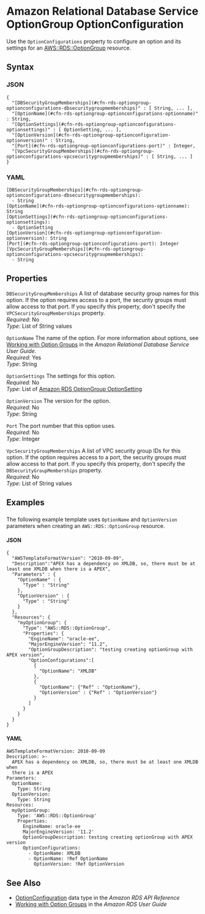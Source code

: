# Amazon Relational Database Service OptionGroup OptionConfiguration<a name="aws-properties-rds-optiongroup-optionconfigurations"></a>

Use the `OptionConfigurations` property to configure an option and its settings for an [AWS::RDS::OptionGroup](aws-resource-rds-optiongroup.md) resource\.

## Syntax<a name="w3ab2c21c14e1630b5"></a>

### JSON<a name="aws-properties-rds-optiongroup-optionconfigurations-syntax.json"></a>

```
{
  "[DBSecurityGroupMemberships](#cfn-rds-optiongroup-optionconfigurations-dbsecuritygroupmemberships)" : [ String, ... ],
  "[OptionName](#cfn-rds-optiongroup-optionconfigurations-optionname)" : String,
  "[OptionSettings](#cfn-rds-optiongroup-optionconfigurations-optionsettings)" : [ OptionSetting, ... ],
  "[OptionVersion](#cfn-rds-optiongroup-optionconfiguration-optionversion)" : String,
  "[Port](#cfn-rds-optiongroup-optionconfigurations-port)" : Integer,
  "[VpcSecurityGroupMemberships](#cfn-rds-optiongroup-optionconfigurations-vpcsecuritygroupmemberships)" : [ String, ... ]
}
```

### YAML<a name="aws-properties-rds-optiongroup-optionconfigurations-syntax.yaml"></a>

```
[DBSecurityGroupMemberships](#cfn-rds-optiongroup-optionconfigurations-dbsecuritygroupmemberships):
  - String
[OptionName](#cfn-rds-optiongroup-optionconfigurations-optionname): String
[OptionSettings](#cfn-rds-optiongroup-optionconfigurations-optionsettings):
  - OptionSetting
[OptionVersion](#cfn-rds-optiongroup-optionconfiguration-optionversion): String
[Port](#cfn-rds-optiongroup-optionconfigurations-port): Integer
[VpcSecurityGroupMemberships](#cfn-rds-optiongroup-optionconfigurations-vpcsecuritygroupmemberships):
  - String
```

## Properties<a name="w3ab2c21c14e1630b7"></a>

`DBSecurityGroupMemberships`  <a name="cfn-rds-optiongroup-optionconfigurations-dbsecuritygroupmemberships"></a>
A list of database security group names for this option\. If the option requires access to a port, the security groups must allow access to that port\. If you specify this property, don't specify the `VPCSecurityGroupMemberships` property\.  
*Required*: No  
*Type*: List of String values

`OptionName`  <a name="cfn-rds-optiongroup-optionconfigurations-optionname"></a>
The name of the option\. For more information about options, see [Working with Option Groups](http://docs.aws.amazon.com/AmazonRDS/latest/UserGuide/USER_WorkingWithOptionGroups.html) in the *Amazon Relational Database Service User Guide*\.  
*Required*: Yes  
*Type*: String

`OptionSettings`  <a name="cfn-rds-optiongroup-optionconfigurations-optionsettings"></a>
The settings for this option\.  
*Required*: No  
*Type*: List of [Amazon RDS OptionGroup OptionSetting](aws-properties-rds-optiongroup-optionconfigurations-optionsettings.md)

`OptionVersion`  <a name="cfn-rds-optiongroup-optionconfiguration-optionversion"></a>
The version for the option\.  
*Required*: No  
*Type*: String

`Port`  <a name="cfn-rds-optiongroup-optionconfigurations-port"></a>
The port number that this option uses\.  
*Required*: No  
*Type*: Integer

`VpcSecurityGroupMemberships`  <a name="cfn-rds-optiongroup-optionconfigurations-vpcsecuritygroupmemberships"></a>
A list of VPC security group IDs for this option\. If the option requires access to a port, the security groups must allow access to that port\. If you specify this property, don't specify the `DBSecurityGroupMemberships` property\.  
*Required*: No  
*Type*: List of String values

## Examples<a name="aws-properties-rds-optiongroup-optionconfiguration-examples"></a>

### <a name="aws-properties-rds-optiongroup-optionconfiguration-example1"></a>

The following example template uses `OptionName` and `OptionVersion` parameters when creating an `AWS::RDS::OptionGroup` resource\.

#### JSON<a name="aws-properties-rds-optiongroup-optionconfiguration-example1.json"></a>

```
{
  "AWSTemplateFormatVersion": "2010-09-09",
  "Description":"APEX has a dependency on XMLDB, so, there must be at least one XMLDB when there is a APEX",
  "Parameters" : {
    "OptionName" : {
      "Type" : "String"
    },
    "OptionVersion" : {
      "Type" : "String"
    }
  },
  "Resources": {
    "myOptionGroup": {
      "Type": "AWS::RDS::OptionGroup",
      "Properties": {
        "EngineName": "oracle-ee",
        "MajorEngineVersion": "11.2",
        "OptionGroupDescription": "testing creating optionGroup with APEX version",
        "OptionConfigurations":[
          {
            "OptionName": "XMLDB"
          },
          {
            "OptionName": {"Ref" : "OptionName"},
            "OptionVersion" : {"Ref" : "OptionVersion"}
          }
        ]
      }
    }
  }
}
```

#### YAML<a name="aws-properties-rds-optiongroup-optionconfiguration-example1.yaml"></a>

```
AWSTemplateFormatVersion: 2010-09-09
Description: >-
  APEX has a dependency on XMLDB, so, there must be at least one XMLDB when
  there is a APEX
Parameters:
  OptionName:
    Type: String
  OptionVersion:
    Type: String
Resources:
  myOptionGroup:
    Type: 'AWS::RDS::OptionGroup'
    Properties:
      EngineName: oracle-ee
      MajorEngineVersion: '11.2'
      OptionGroupDescription: testing creating optionGroup with APEX version
      OptionConfigurations:
        - OptionName: XMLDB
        - OptionName: !Ref OptionName
          OptionVersion: !Ref OptionVersion
```

## See Also<a name="aws-properties-rds-optiongroup-optionconfiguration-seealso"></a>
+ [OptionConfiguration](http://docs.aws.amazon.com/AmazonRDS/latest/APIReference/API_OptionConfiguration.html) data type in the *Amazon RDS API Reference*
+ [Working with Option Groups](http://docs.aws.amazon.com/AmazonRDS/latest/UserGuide/USER_WorkingWithOptionGroups.html) in the *Amazon RDS User Guide*